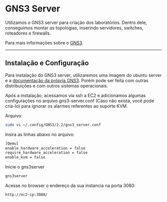 # GNS3 Server

Utilizamos o GNS3 server para criação dos laboratórios. Dentro dele, conseguimos montar as topologias, inserindo servidores, switches, roteadores e firewalls.

Para mais informações sobre o [GNS3](https://www.gns3.com/).

---

## Instalação e Configuração

Para instalação do GNS3 server, utilizaremos uma imagem do ubuntu server e a [documentação da própria GNS3](https://docs.gns3.com/docs/getting-started/installation/linux). Porém pode ser feita com outras distribuições e com outros sistemas operacionais.

Após a instalação, acessamos via ssh a EC2 e adicionamos algumas configurações no arquivo gns3-server.conf (Caso não exista, você pode cria-lo) para ignorar os alarmes referentes ao suporte KVM. 

Arquivo:

```bash
sudo vi ~/.config/GNS3/2.2/gns3_server.conf
```

Insira as linhas abaixo no arquivo:

```bash
[Qemu]
enable_hardware_acceleration = false
require_hardware_acceleration = false
enable_kvm = false
```

Inicie o gns3server

```bash
gns3server
```

Acesse no browser o endereço da sua instancia na porta 3080:

```bash
http://ec2-ip:3080/
```